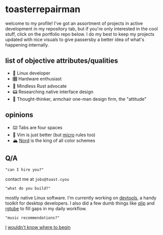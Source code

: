 # toasterrepairman
welcome to my profile! I've got an assortment of projects in active development in my repository tab, but if you're only interested in the cool stuff, click on the portfolio repo below. I do my best to keep my projects updated with nice visuals to give passersby a better idea of what's happening internally.

## list of objective attributes/qualities
- 🐧 Linux developer 
- 🎛️ Hardware enthusiast
- 🦀 Mindless Rust advocate
- 📟 Researching native interface design
- 🧠 Thought-thinker, armchair one-man design firm, the "attitude" 

## opinions
- ⌨️ Tabs are four spaces
- 🤷 Vim is just better (but [micro](https://micro-editor.github.io/) rules too)
- 🏔️ [Nord](https://www.nordtheme.com/) is the king of all color schemes

## Q/A
```
"can I hire you?"
```

contact me at `jobs@toast.cyou`

```
"what do you build?"
```

mostly native Linux software. I'm currently working on [devtools](https://github.com/toasterrepairman/devtools), a handy toolkit for desktop developers. I also did a few dumb things like [qlip](https://github.com/toasterrepairman/qlip) and [rgtube](https://github.com/toasterrepairman/rgtube) to fill gaps in my daily workflow.

```
"music recommendations?"
```
[I](https://youtu.be/eEO56WG0p48)
[wouldn't know](https://www.youtube.com/watch?v=bTHDD1Xe-iE)[ where ](https://www.youtube.com/watch?v=H28YlOrnTaA)[to begin](https://youtu.be/3hPjbc6wRfA)

<!--
take a picture
hope it lasts long

strictly business
check the backlog
-->
